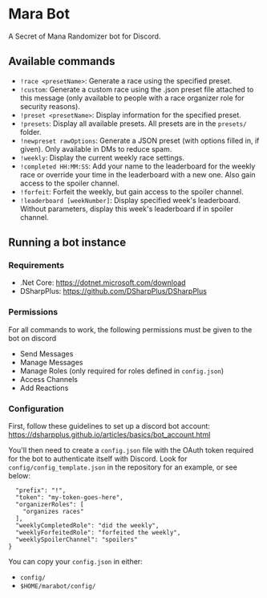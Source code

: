 # Mara Bot

A Secret of Mana Randomizer bot for Discord.

## Available commands

- `!race <presetName>`: Generate a race using the specified preset.
- `!custom`: Generate a custom race using the .json preset file attached to this message (only available to people with a race organizer role for security reasons).
- `!preset <presetName>`: Display information for the specified preset.
- `!presets`: Display all available presets. All presets are in the `presets/` folder.
- `!newpreset rawOptions`: Generate a JSON preset (with options filled in, if given). Only available in DMs to reduce spam.
- `!weekly`: Display the current weekly race settings. 
- `!completed HH:MM:SS`: Add your name to the leaderboard for the weekly race or override your time in the leaderboard with a new one. Also gain access to the spoiler channel.
- `!forfeit`: Forfeit the weekly, but gain access to the spoiler channel.
- `!leaderboard [weekNumber]`: Display specified week's leaderboard. Without parameters, display this week's leaderboard if in spoiler channel.

## Running a bot instance
### Requirements

- .Net Core: https://dotnet.microsoft.com/download
- DSharpPlus: https://github.com/DSharpPlus/DSharpPlus

### Permissions

For all commands to work, the following permissions must be given to the bot on discord

- Send Messages
- Manage Messages
- Manage Roles (only required for roles defined in `config.json`)
- Access Channels
- Add Reactions

### Configuration

First, follow these guidelines to set up a discord bot account:
https://dsharpplus.github.io/articles/basics/bot_account.html

You'll then need to create a `config.json` file with the OAuth token
required for the bot to authenticate itself with Discord. Look for
`config/config_template.json` in the repository for an example, or see below:

```
  "prefix": "!",
  "token": "my-token-goes-here",
  "organizerRoles": [
    "organizes races"
  ],
  "weeklyCompletedRole": "did the weekly",
  "weeklyForfeitedRole": "forfeited the weekly",
  "weeklySpoilerChannel": "spoilers"
}
```

You can copy your `config.json` in either: 
- `config/`
- `$HOME/marabot/config/`
